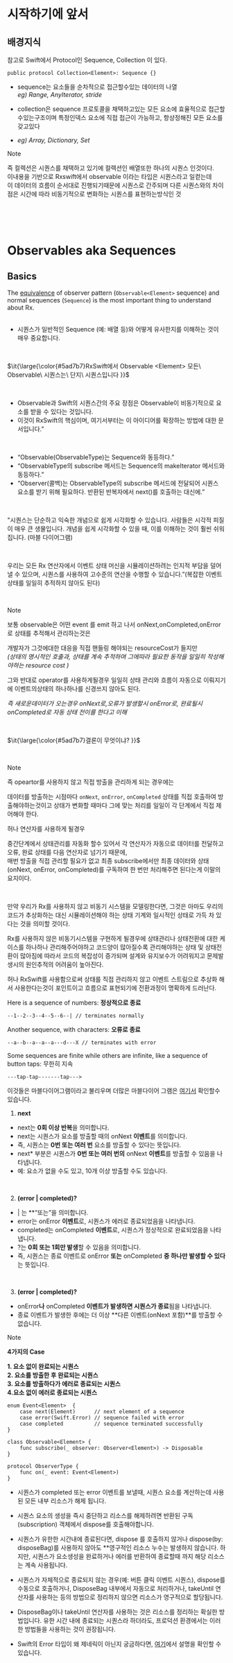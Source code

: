
# 시작하기에 앞서 

## 배경지식
참고로 Swift에서 Protocol인 Sequence, Collection 이 있다.
```
public protocol Collection<Element>: Sequence {}
```

 - sequence는 요소들을 순차적으로 접근할수있는 데이터의 나열  
 *eg) Range, AnyIterator, stride*

 - collection은 sequence 프로토콜을 채택하고있는 모든 요소에 효율적으로 접근할수있는구조이며 특정인덱스 요소에 직접 접근이 가능하고, 항상정해진 모든 요소를 갖고있다
 - *eg) Array, Dictionary, Set*

>[!NOTE]
> 즉 컬렉션은 시퀀스를 채택하고 있기에 컬렉션인 배열또한 하나의 시퀀스 인것이다.  
> 이내용을 기반으로 Rxswift에서 observable 이라는 타입은 시퀀스라고 일컫는데  
> 이 데이터의 흐름이 순서대로 진행되기때문에 시퀀스로 간주되며 다른 시퀀스와의 차이점은 시간에 따라 비동기적으로 변화하는 시퀀스를 표현하는방식인 것  

<br/> <br/> <br/>

# Observables aka Sequences

## Basics
The [equivalence](MathBehindRx.md) of observer pattern (`Observable<Element>` sequence) and normal sequences (`Sequence`) is the most important thing to understand about Rx.
<br/> <br/>
- 시퀀스가 일반적인 Sequence (예: 배열 등)와 어떻게 유사한지를 이해하는 것이  매우 중요합니다.
<br/>

$\it{\large{\color{#5ad7b7}RxSwift에서 Observable <Element> 모든\ Observable\ 시퀀스는\ 단지\ 시퀀스입니다 }}$

<br/>

- Observable과 Swift의 시퀀스간의 주요 장점은 Observable이 비동기적으로 요소를 받을 수 있다는 것입니다.  
- 이것이 RxSwift의 핵심이며, 여기서부터는 이 아이디어를 확장하는 방법에 대한 문서입니다.”


<br/> 
 
 - “Observable(ObservableType)는 Sequence와 동등하다.”
 - “ObservableType의 subscribe 메서드는 Sequence의 makeIterator 메서드와 동등하다.”
 - “Observer(콜백)는 ObservableType의 subscribe 메서드에 전달되어 시퀀스 요소를 받기 위해 필요하다. 반환된 반복자에서 next()를 호출하는 대신에.”


<br/>

"시퀀스는 단순하고 익숙한 개념으로 쉽게 시각화할 수 있습니다. 사람들은 시각적 피질이 매우 큰 생물입니다. 개념을 쉽게 시각화할 수 있을 때, 이를 이해하는 것이 훨씬 쉬워집니다. (마블 다이어그램)

<br/> 

우리는 모든 Rx 연산자에서 이벤트 상태 머신을 시뮬레이션하려는 인지적 부담을 덜어낼 수 있으며, 시퀀스를 사용하여 고수준의 연산을 수행할 수 있습니다.”(복잡한 이벤트 상태를 일일히 추적하지 않아도 된다)

<br/>

>[!NOTE]
> 보통 observable은 어떤 event 를 emit 하고 나서 onNext,onCompleted,onError로 상태를 추적해서 관리하는것은  
>
> 개발자가 그것에대한 대응을 직접 핸들링 해야되는 resourceCost가 들지만  
> *(상태의 명시적인 호출과, 상태를 계속 추적하며 그에따라 필요한 동작을 일일히 작성해야하는 resource cost )*  
>
> 그와 반대로  operator를 사용하게될경우 일일히 상태 관리와 흐름이 자동으로 이뤄지기에 이벤트의상태의 하나하나를 신경쓰지 않아도 된다.
>
> *즉 새로운데이터가 오는경우 onNext로,오류가 발생할시 onError로, 완료될시 onCompleted로 자동 상태 전이를 한다고 이해*

<br/>

$\it{\large{\color{#5ad7b7}결론이 무엇이냐? }}$

 <br/>

>[!NOTE] 
> 즉 opeartor를 사용하지 않고 직접 방출을 관리하게 되는 경우에는
>
> 데이터를 방출하는 시점마다  `onNext`, `onError`, `onCompleted` 상태를 직접 호출하여 방출해야하는것이고  상태가 변화할 때마다 그에 맞는 처리를 일일이 각 단계에서 직접 제어해야 한다.
>
> 허나 연산자를 사용하게 될경우
>
> 중간단계에서 상태관리를 자동화 할수 있어서 각 연산자가 자동으로 데이터를 전달하고 오류, 완료 상태를 다음 연산자로 넘기기 때문에,  
> 매번 방출을 직접 관리할 필요가 없고 최종 subscribe에서만 최종 데이터와 상태(onNext, onError, onCompleted)를 구독하여 한 번만 처리해주면 된다는게 이말의 요지이다.

<br/>

만약 우리가 Rx를 사용하지 않고 비동기 시스템을 모델링한다면, 그것은 아마도 우리의 코드가 추상화하는 대신 시뮬레이션해야 하는 상태 기계와 일시적인 상태로 가득 차 있다는 것을 의미할 것이다.

Rx를 사용하지 않은 비동기시스템을 구현하게 될경우에 상태관리나 상태전환에 대한 케이스를 하나하나 관리해주어야하고 코드양이 많아질수록 관리해야하는 상태 및 상태전환이 많아짐에 따라서 코드의 복잡성이 증가되며  설계와 유지보수가 어려워지고 문제발생시의 원인추적의 어려움이 높아진다.  

허나 RxSwift를 사용함으로써  상태를 직접 관리하지 않고 이벤트 스트림으로 추상화 해서 사용한다는것이 포인트이고 흐름으로 표현되기에 전환과정이 명확하게 드러난다. 





Here is a sequence of numbers: **정상적으로 종료**


```
--1--2--3--4--5--6--| // terminates normally
```

Another sequence, with characters: **오류로 종료**

```
--a--b--a--a--a---d---X // terminates with error
```

Some sequences are finite while others are infinite, like a sequence of button taps: 무한히 지속

```
---tap-tap-------tap--->
```


이것들은 마블다이어그램이라고 불리우며 더많은 마블다이어 그램은 [여기서](http://rxmarbles.com) 확인할수 있습니다.

1. **next** 

- next는 **0회 이상 반복**을 의미합니다.  
- next는 시퀀스가 요소를 방출할 때의 onNext **이벤트**를 의미합니다.  
- 즉, 시퀀스는 **0번 또는 여러 번** 요소를 방출할 수 있다는 뜻입니다.  
- next* 부분은 시퀀스가 **0번 또는 여러 번의** onNext **이벤트**를 방출할 수 있음을 나타냅니다.  
- 예: 요소가 없을 수도 있고, 10개 이상 방출할 수도 있습니다.

<br/>

2. **(error | completed)?**

- | 는 **“또는”을 의미합니다.  
- error는 onError **이벤트**로, 시퀀스가 에러로 종료되었음을 나타냅니다.  
- completed는 onCompleted **이벤트**로, 시퀀스가 정상적으로 완료되었음을 나타냅니다.  
- ?는 **0회 또는 1회만 발생**할 수 있음을 의미합니다.  
- 즉, 시퀀스는 종료 이벤트로 onError **또는** onCompleted **중 하나만 발생할 수 있다**는 뜻입니다.  

<br/>

3. **(error | completed)?**

- onError**나** onCompleted **이벤트가 발생하면 시퀀스가 종료**됨을 나타냅니다.  
- 종료 이벤트가 발생한 후에는 더 이상 **다른 이벤트(onNext 포함)**를 방출할 수 없습니다.


> [!NOTE]
> **4가지의 Case**
> 
> **1. 요소 없이 완료되는 시퀀스**  
> **2. 요소를 방출한 후 완료되는 시퀀스**  
> **3. 요소를 방출하다가 에러로 종료되는 시퀀스**  
> **4.요소 없이 에러로 종료되는 시퀀스**  

```swift+
enum Event<Element>  {
    case next(Element)      // next element of a sequence
    case error(Swift.Error) // sequence failed with error
    case completed          // sequence terminated successfully
}

class Observable<Element> {
    func subscribe(_ observer: Observer<Element>) -> Disposable
}

protocol ObserverType {
    func on(_ event: Event<Element>)
}
```

- 시퀀스가 completed 또는 error 이벤트를 보낼때, 시퀀스 요소를 계산하는데 사용된 모든 내부 리소스가 해제 됩니다.
- 시퀀스 요소의 생성을 즉시 중단하고 리소스를 해제하려면 반환된 구독(subscription) 객체에서 dispose를 호출해야합니다.
- 시퀀스가 유한한 시간내에 종료된다면, dispose 를 호출하지 않거나 dispose(by: disposeBag)를 사용하지 않아도 **영구적인 리소스 누수는 발생하지 않습니다. 하지만, 시퀀스가 요소생성을 완료하거나 에러를 반환하여 종료할때 까지 해당 리소스는 계속 사용됩니다.

- 시퀀스가 자체적으로 종료되지 않는 경우(예: 버튼 클릭 이벤트 시퀀스), dispose를 수동으로 호출하거나, DisposeBag 내부에서 자동으로 처리하거나, takeUntil 연산자를 사용하는 등의 방법으로 정리하지 않으면 리소스가 영구적으로 할당됩니다.

-  DisposeBag이나 takeUntil 연산자를 사용하는 것은 리소스를 정리하는 확실한 방법입니다. 유한 시간 내에 종료되는 시퀀스라 하더라도, 프로덕션 환경에서는 이러한 방법들을 사용하는 것이 권장됩니다.
-  Swift의 Error 타입이 왜 제네릭이 아닌지 궁금하다면, [여기](https://github.com/Rinkim0515/RxSwift2025/blob/main/Docs/Design%20Rationale.md#design-rationale-%EC%84%A4%EA%B3%84-%EC%B2%A0%ED%95%99)에서 설명을 확인할 수 있습니다.



